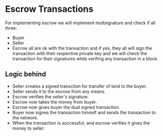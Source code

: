 # Escrow Transactions

For implementing escrow we will implement multsignature and check if all three:
+ Buyer
+ Seller
+ Escrow
all are ok with the transaction and if yes, they all will sign the transaction with their respective private key and we will check the transaction for their signatures while verifing any transaction in a block.

## Logic behind

+ Seller creates a signed transction for transfer of land to the buyer.
+ Seller sends it to the escrow from any means.
+ Escrow verifies the seller's signature.
+ Escrow now takes the money from buyer.
+ Escrow now gives buyer the dual signed transaction.
+ Buyer now signes the transaction himself and sends the transaction to the network.
+ When the transaction is successful, and escrow verifies it gives the money to seller.
 